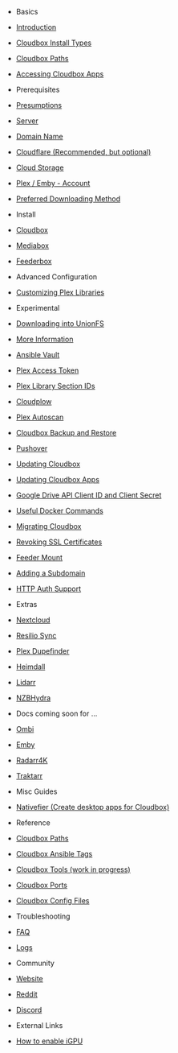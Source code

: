 * Basics

* [Introduction](/basics/introduction.md)
* [Cloudbox Install Types](/basics/cloudbox_install_types.md)
* [Cloudbox Paths](/basics/cloudbox_paths.md)
* [Accessing Cloudbox Apps](/basics/accessing_cloudbox_apps.md)

* Prerequisites

* [Presumptions](/prerequisites/presumptions.md)
* [Server](/prerequisites/server.md)
* [Domain Name](/prerequisites/domain_name.md)
* [Cloudflare (Recommended, but optional)](/prerequisites/cloudflare.md)
* [Cloud Storage](/prerequisites/cloud_storage.md)
* [Plex / Emby - Account](/prerequisites/plex_emby.md)
* [Preferred Downloading Method](/prerequisites/preferred_downloading_method.md)

* Install

* [Cloudbox]()
* [Mediabox]()
* [Feederbox]()

* Advanced Configuration

* [Customizing Plex Libraries]()

* Experimental

* [Downloading into UnionFS]()

* [More Information]()
* [Ansible Vault]()
* [Plex Access Token]()
* [Plex Library Section IDs]()
* [Cloudplow]()
* [Plex Autoscan]()
* [Cloudbox Backup and Restore]()
* [Pushover]()
* [Updating Cloudbox]()
* [Updating Cloudbox Apps]()
* [Google Drive API Client ID and Client Secret]()
* [Useful Docker Commands]()
* [Migrating Cloudbox]()
* [Revoking SSL Certificates]()
* [Feeder Mount]()
* [Adding a Subdomain]()
* [HTTP Auth Support]()

* Extras

* [Nextcloud]()
* [Resilio Sync]()
* [Plex Dupefinder]()
* [Heimdall]()
* [Lidarr]()
* [NZBHydra]()

* Docs coming soon for ...

* [Ombi]()
* [Emby]()
* [Radarr4K]()
* [Traktarr]()

* Misc Guides

* [Nativefier (Create desktop apps for Cloudbox)]()

* Reference

* [Cloudbox Paths]()
* [Cloudbox Ansible Tags]()
* [Cloudbox Tools (work in progress)]()
* [Cloudbox Ports]()
* [Cloudbox Config Files]()

* Troubleshooting

* [FAQ]()
* [Logs]()

* Community

* [Website]()
* [Reddit]()
* [Discord]()

* External Links

* [How to enable iGPU]()